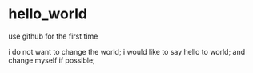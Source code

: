 # hello_world
use github for the first time

i do not want to change the world;
i would like to say hello to world;
and change myself if possible;
